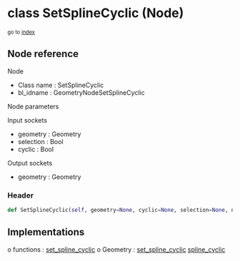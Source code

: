 # class SetSplineCyclic (Node)

<sub>go to [index](/docs/index.md)</sub>

## Node reference

Node
 - Class name : SetSplineCyclic
 - bl_idname : GeometryNodeSetSplineCyclic

Node parameters

Input sockets
 - geometry : Geometry
 - selection : Bool
 - cyclic : Bool

Output sockets
 - geometry : Geometry

### Header

``` python
def SetSplineCyclic(self, geometry=None, cyclic=None, selection=None, node_label=None, node_color=None):
```

## Implementations

o functions : [set_spline_cyclic](/docs/GeoNodes_classes/GLOBAL.md#set_spline_cyclic)
o Geometry : [set_spline_cyclic](/docs/GeoNodes_classes/Geometry.md#set_spline_cyclic) [spline_cyclic](/docs/GeoNodes_classes/Geometry.md#spline_cyclic)

